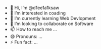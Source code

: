 - 👋 Hi, I’m @d1ee1a1ksaw
- 👀 I’m interested in coading
- 🌱 I’m currently learning Web Devlopment
- 💞️ I’m looking to collaborate on Software
- 📫 How to reach me ...
- 😄 Pronouns: ...
- ⚡ Fun fact: ...

<!---
d1ee1a1ksaw/d1ee1a1ksaw is a ✨ special ✨ repository because its `README.md` (this file) appears on your GitHub profile.
You can click the Preview link to take a look at your changes.
--->
